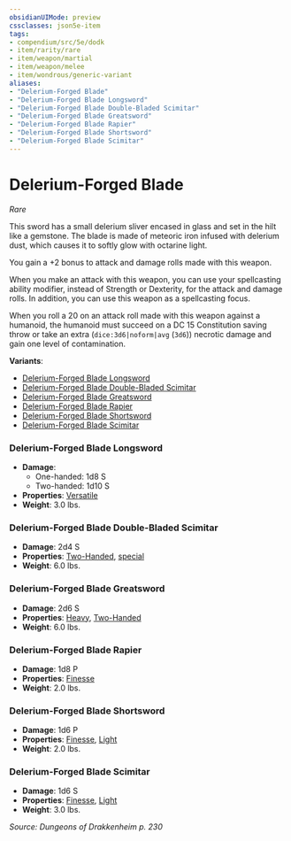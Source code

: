 ```yaml
---
obsidianUIMode: preview
cssclasses: json5e-item
tags:
- compendium/src/5e/dodk
- item/rarity/rare
- item/weapon/martial
- item/weapon/melee
- item/wondrous/generic-variant
aliases: 
- "Delerium-Forged Blade"
- "Delerium-Forged Blade Longsword"
- "Delerium-Forged Blade Double-Bladed Scimitar"
- "Delerium-Forged Blade Greatsword"
- "Delerium-Forged Blade Rapier"
- "Delerium-Forged Blade Shortsword"
- "Delerium-Forged Blade Scimitar"
---
```

# Delerium-Forged Blade
*Rare*  


This sword has a small delerium sliver encased in glass and set in the hilt like a gemstone. The blade is made of meteoric iron infused with delerium dust, which causes it to softly glow with octarine light.

You gain a +2 bonus to attack and damage rolls made with this weapon.

When you make an attack with this weapon, you can use your spellcasting ability modifier, instead of Strength or Dexterity, for the attack and damage rolls. In addition, you can use this weapon as a spellcasting focus.

When you roll a 20 on an attack roll made with this weapon against a humanoid, the humanoid must succeed on a DC 15 Constitution saving throw or take an extra (`dice:3d6|noform|avg` (`3d6`)) necrotic damage and gain one level of contamination.

**Variants**:
- [Delerium-Forged Blade Longsword](#Delerium-Forged%20Blade%20Longsword)
- [Delerium-Forged Blade Double-Bladed Scimitar](#Delerium-Forged%20Blade%20Double-Bladed%20Scimitar)
- [Delerium-Forged Blade Greatsword](#Delerium-Forged%20Blade%20Greatsword)
- [Delerium-Forged Blade Rapier](#Delerium-Forged%20Blade%20Rapier)
- [Delerium-Forged Blade Shortsword](#Delerium-Forged%20Blade%20Shortsword)
- [Delerium-Forged Blade Scimitar](#Delerium-Forged%20Blade%20Scimitar)

### Delerium-Forged Blade Longsword

- **Damage**:
  - One-handed: 1d8 S
  - Two-handed: 1d10 S
- **Properties**: [Versatile](2-Mechanics/CLI/rules/item-properties.md#Versatile)
- **Weight**: 3.0 lbs.

### Delerium-Forged Blade Double-Bladed Scimitar

- **Damage**: 2d4 S
- **Properties**: [Two-Handed](2-Mechanics/CLI/rules/item-properties.md#Two-Handed), [special](2-Mechanics/CLI/rules/item-properties.md#Special%20Weapons)
- **Weight**: 6.0 lbs.

### Delerium-Forged Blade Greatsword

- **Damage**: 2d6 S
- **Properties**: [Heavy](2-Mechanics/CLI/rules/item-properties.md#Heavy), [Two-Handed](2-Mechanics/CLI/rules/item-properties.md#Two-Handed)
- **Weight**: 6.0 lbs.

### Delerium-Forged Blade Rapier

- **Damage**: 1d8 P
- **Properties**: [Finesse](2-Mechanics/CLI/rules/item-properties.md#Finesse)
- **Weight**: 2.0 lbs.

### Delerium-Forged Blade Shortsword

- **Damage**: 1d6 P
- **Properties**: [Finesse](2-Mechanics/CLI/rules/item-properties.md#Finesse), [Light](2-Mechanics/CLI/rules/item-properties.md#Light)
- **Weight**: 2.0 lbs.

### Delerium-Forged Blade Scimitar

- **Damage**: 1d6 S
- **Properties**: [Finesse](2-Mechanics/CLI/rules/item-properties.md#Finesse), [Light](2-Mechanics/CLI/rules/item-properties.md#Light)
- **Weight**: 3.0 lbs.


*Source: Dungeons of Drakkenheim p. 230*